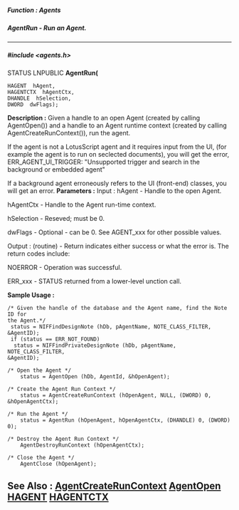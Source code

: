 ##### Function : Agents
##### AgentRun - Run an Agent.
---
##### #include <agents.h>
STATUS LNPUBLIC **AgentRun(**

	HAGENT  hAgent,
	HAGENTCTX  hAgentCtx,
	DHANDLE  hSelection,
	DWORD  dwFlags);
**Description :**
Given a handle to an open Agent (created by calling AgentOpen()) and a handle 
to an Agent runtime context (created by calling AgentCreateRunContext()), run 
the agent.

If the agent is not a LotusScript agent and it requires input from the UI, (for 
example the agent is to run on seclected documents), you will get the error, 
ERR_AGENT_UI_TRIGGER:  "Unsupported trigger and search in the background or 
embedded agent"

If a background agent erroneously refers to the UI (front-end) classes, you 
will get an error.
**Parameters :**
Input :
hAgent  -  Handle to the open Agent.

hAgentCtx  -  Handle to the Agent run-time context.

hSelection  -  Reseved;  must be 0.

dwFlags  -  Optional - can be 0.  See AGENT_xxx for other possible values.

Output :
(routine)  -  Return indicates either success or what the error is. The return codes include: 

NOERROR - Operation was successful.

ERR_xxx - STATUS returned from a lower-level unction call.


**Sample Usage :**
```
/* Given the handle of the database and the Agent name, find the Note ID for 
the Agent.*/
 status = NIFFindDesignNote (hDb, pAgentName, NOTE_CLASS_FILTER, &AgentID);
 if (status == ERR_NOT_FOUND)
  status = NIFFindPrivateDesignNote (hDb, pAgentName, NOTE_CLASS_FILTER, 
&AgentID);
 
/* Open the Agent */ 
	status = AgentOpen (hDb, AgentId, &hOpenAgent);

/* Create the Agent Run Context */
	status = AgentCreateRunContext (hOpenAgent, NULL, (DWORD) 0, 
&hOpenAgentCtx);

/* Run the Agent */
	status = AgentRun (hOpenAgent, hOpenAgentCtx, (DHANDLE) 0, (DWORD) 0);

/* Destroy the Agent Run Context */
	AgentDestroyRunContext (hOpenAgentCtx);

/* Close the Agent */
	AgentClose (hOpenAgent);

```
**See Also :**
[AgentCreateRunContext](D:/md_files/AgentCreateRunContext.md)
[AgentOpen](D:/md_files/AgentOpen.md)
[HAGENT](D:/md_files/HAGENT.md)
[HAGENTCTX](D:/md_files/HAGENTCTX.md)
---
